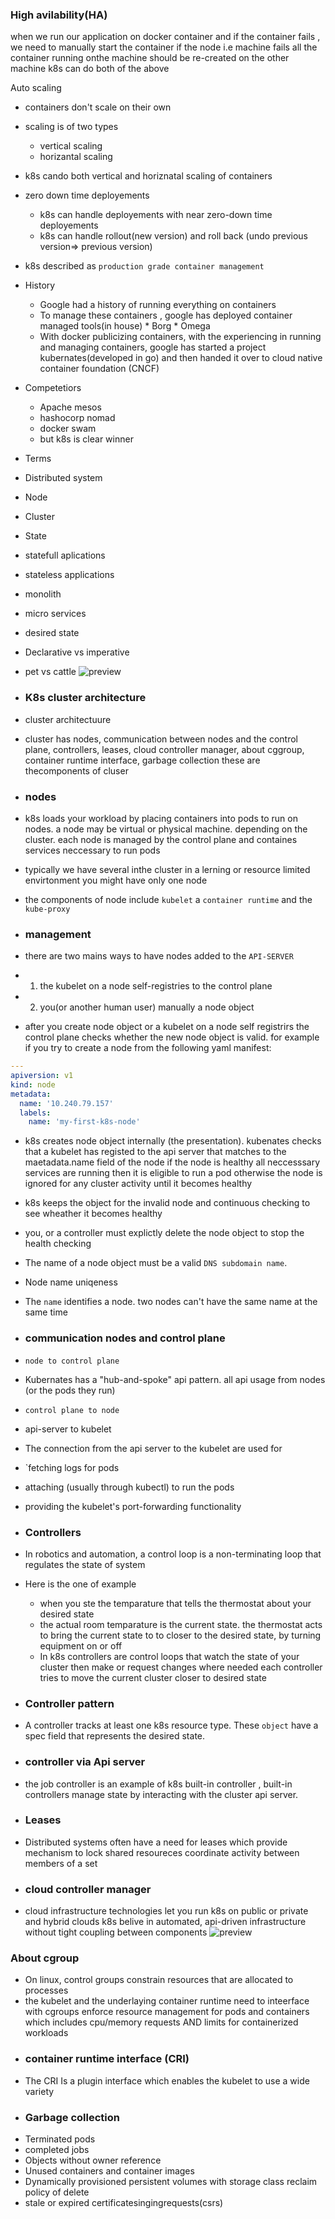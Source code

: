 ### High avilability(HA)
when we run our application on docker container and if the container fails , we need to manually start the container
if the node i.e machine fails all the container running onthe machine should be re-created on the other machine
k8s can do both of the above

Auto scaling 
  * containers don't scale on their own
  * scaling is of two types
      *  vertical scaling
      *  horizantal scaling
  *  k8s cando both vertical and horiznatal scaling of containers
* zero down time deployements
    * k8s can handle deployements with near zero-down time deployements
    * k8s can handle rollout(new version) and roll back (undo previous version=> previous version)
* k8s described as ` production grade container management `

* History
   * Google had a history of running everything on containers
   * To manage these containers , google has deployed container managed tools(in house)
         * Borg
         * Omega
   * With docker publicizing containers, with the experiencing in running and managing containers, google has started a project kubernates(developed in go) and then handed it over to cloud native container foundation (CNCF)

* Competetiors
    * Apache mesos
    * hashocorp nomad
    * docker swam 
    * but k8s is clear winner
* Terms
* Distributed system
* Node
* Cluster
* State
* statefull aplications
* stateless applications
* monolith 
* micro services
* desired state
* Declarative vs imperative
* pet vs cattle
![preview](images/k8s.png)


* ### K8s cluster architecture
* cluster architectuure
* cluster has nodes, communication between nodes and the control plane, controllers, leases, cloud controller manager, about cggroup, container runtime interface, garbage collection these are thecomponents of cluser

* ### nodes
* k8s loads your workload by placing containers into pods to run on nodes. a node may be virtual or physical machine. depending on the cluster. each node is managed by the control plane and containes services neccessary to run pods
* typically we have several inthe cluster in a lerning or resource limited envirtonment you might have only one node
* the components of node include `kubelet` a `container runtime` and the `kube-proxy`

* ### management 
* there are two mains ways to have nodes added to the `API-SERVER`
* 1. the kubelet on a node self-registries to the control plane 
* 2. you(or another human user) manually a node object
* after you create node object or a kubelet on a node self registrirs the control plane checks whether the new node object is valid. for example if you try to create a node from the following yaml manifest:
```yaml
---
apiversion: v1
kind: node
metadata:
  name: '10.240.79.157'
  labels:
    name: 'my-first-k8s-node'
```
* k8s creates node object internally (the presentation). kubenates checks that a kubelet has registed to the api server that matches to the maetadata.name field of the node if the node is healthy all neccesssary services are running then it is eligible to run a pod otherwise the node is ignored for any cluster activity until it becomes healthy
* k8s keeps the object for the invalid node and continuous checking to see wheather it becomes healthy
* you, or a controller must explictly delete the node object to stop the health checking
* The name of a node object must be a valid `DNS subdomain name`.
* Node name uniqeness 
* The `name` identifies a node. two nodes can't have the same name at the same time

* ### communication nodes and control plane 
* `node to control plane`
* Kubernates has a "hub-and-spoke" api pattern. all api usage from nodes (or the pods they run)
* `control plane to node`
* api-server to kubelet
* The connection from the api server to the kubelet are used for 
* `fetching logs for pods 
* attaching (usually through kubectl) to run the pods
* providing the kubelet's port-forwarding functionality
* ### Controllers
* In robotics and automation, a control loop is a non-terminating loop that regulates the state of system
* Here is the one of example
  * when you ste the temparature that tells the thermostat about your desired state 
  * the actual room temparature is the current state. the thermostat acts to bring the current state to to closer to the desired state, by turning equipment on or off
  * In k8s controllers are control loops that watch the state of your cluster then make or request changes where needed each controller  tries to move the current cluster closer to desired state
* ### Controller pattern
* A controller tracks at least one k8s resource type. These `object` have a spec field that represents the desired state.
* ### controller via Api server
* the job controller is an example of k8s built-in controller , built-in controllers manage state by interacting with the cluster api server.

* ### Leases
* Distributed systems often have a need for leases which provide mechanism to lock  shared resoureces coordinate activity between  members of a set 
* ### cloud controller manager 
* cloud infrastructure technologies let you run k8s on public or private and hybrid clouds k8s belive in automated, api-driven infrastructure without tight coupling between components
![preview](images/k8s1.png)
### About cgroup
* On linux, control groups constrain resources that are allocated to processes
* the kubelet and the underlaying container runtime need to inteerface with cgroups enforce resource management for pods and containers which includes cpu/memory requests AND limits for containerized workloads
* ### container runtime interface (CRI)
* The CRI Is a plugin interface which enables the kubelet to use a wide variety 
* ### Garbage collection 
* Terminated pods 
* completed jobs
* Objects without owner reference 
* Unused containers and container images
* Dynamically provisioned persistent volumes with storage class reclaim policy of delete
* stale or expired certificatesingingrequests(csrs)





      
